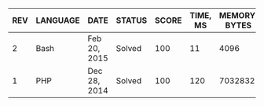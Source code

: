 | REV | LANGUAGE | DATE | STATUS | SCORE | TIME, MS | MEMORY, BYTES | IN RANKING | UNIQUE | RANKING POINTS |
|-----|----------|------|--------|-------|----------|---------------|------------|--------|----------------|
| 2 | Bash | Feb 20, 2015 | Solved | 100 | 11 | 4096 | yes | yes | 34.920 |
| 1 | PHP | Dec 28, 2014 | Solved | 100 | 120 | 7032832 | yes | yes | 28.920 |


